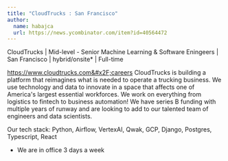 ```yaml
---
title: "CloudTrucks : San Francisco"
author:
  name: habajca
  url: https://news.ycombinator.com/item?id=40564472
---
```

CloudTrucks | Mid-level - Senior Machine Learning &amp; Software Eningeers | San Francisco | hybrid&#x2F;onsite* | Full-time

<a href="https:&#x2F;&#x2F;www.cloudtrucks.com&#x2F;careers" rel="nofollow">https:&#x2F;&#x2F;www.cloudtrucks.com&#x2F;careers</a> CloudTrucks is building a platform that reimagines what is needed to operate a trucking business. We use technology and data to innovate in a space that affects one of America&#x27;s largest essential workforces. We work on everything from logistics to fintech to business automation! We have series B funding with multiple years of runway and are looking to add to our talented team of engineers and data scientists.

Our tech stack: Python, Airflow, VertexAI, Qwak, GCP, Django, Postgres, Typescript, React

* We are in office 3 days a week
